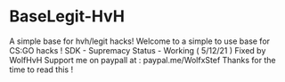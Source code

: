 # BaseLegit-HvH
A simple base for hvh/legit hacks!
Welcome to a simple to use base for CS:GO hacks !
SDK - Supremacy
Status - Working ( 5/12/21 )
Fixed by WolfHvH
Support me on paypall at :
paypal.me/WolfxStef
       Thanks for the time to read this !
